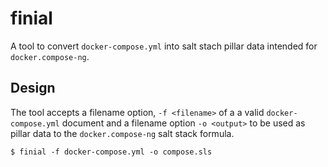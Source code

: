 # finial

A tool to convert `docker-compose.yml` into salt stach pillar data intended for
`docker.compose-ng`.

## Design

The tool accepts a filename option, `-f <filename>` of a a valid
`docker-compose.yml` document and a filename option `-o <output>` to be used as
pillar data to the `docker.compose-ng` salt stack formula.

```shell
$ finial -f docker-compose.yml -o compose.sls
```
